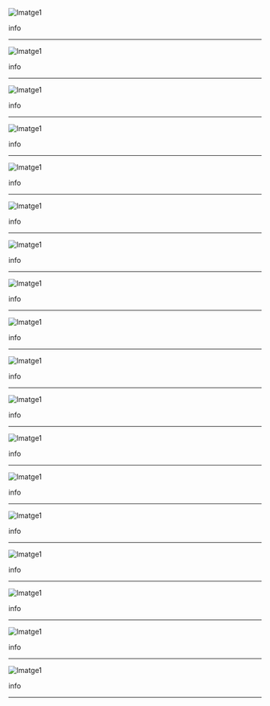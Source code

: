 ![Imatge1](IMG/1.png)

info

---
![Imatge1](IMG/2.png)

info

---
![Imatge1](IMG/3.png)

info

---
![Imatge1](IMG/4.png)

info

---
![Imatge1](IMG/5.png)

info

---
![Imatge1](IMG/6.png)

info

---
![Imatge1](IMG/7.png)

info

---
![Imatge1](IMG/8.png)

info

---
![Imatge1](IMG/9.png)

info

---
![Imatge1](IMG/10.png)

info

---
![Imatge1](IMG/11.png)

info

---
![Imatge1](IMG/12.png)

info

---
![Imatge1](IMG/13.png)

info

---
![Imatge1](IMG/14.png)

info

---

![Imatge1](IMG/15.png)

info

---
![Imatge1](IMG/16.png)

info

---
![Imatge1](IMG/17.png)

info

---
![Imatge1](IMG/18.png)

info

---
